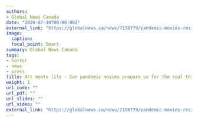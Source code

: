 ```yaml
---
authors:
- Global News Canada
date: "2020-07-10T00:00:00Z"
external_link: "https://globalnews.ca/news/7156779/pandemic-movies-resilience-coronavirus/"
image:
  caption:
  focal_point: Smart
summary: Global News Canada
tags:
- horror
- news
- press
title: Art meets life - Can pandemic movies prepare us for the real thing?
weight: 1
url_code: ""
url_pdf: ""
url_slides: ""
url_video: ""
external_link: "https://globalnews.ca/news/7156779/pandemic-movies-resilience-coronavirus/"
---
```

